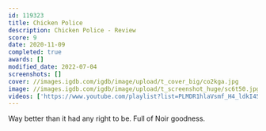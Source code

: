 ```yaml
---
id: 119323
title: Chicken Police
description: Chicken Police - Review
score: 9
date: 2020-11-09
completed: true
awards: []
modified_date: 2022-07-04
screenshots: []
cover: //images.igdb.com/igdb/image/upload/t_cover_big/co2kga.jpg
image: //images.igdb.com/igdb/image/upload/t_screenshot_huge/sc6t50.jpg
videos: ['https://www.youtube.com/playlist?list=PLMDR1hlaVsmf_H4_ldkI45T1ZPCEWWppc']
---
```

Way better than it had any right to be. Full of Noir goodness.